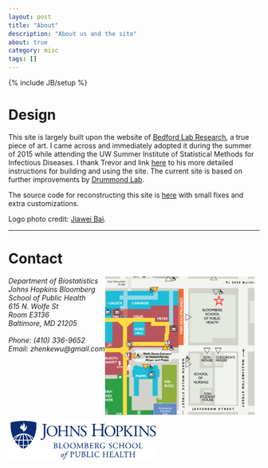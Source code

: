 ```yaml
---
layout: post
title: "About"
description: "About us and the site"
about: true
category: misc
tags: []
---
```

{% include JB/setup %}

<div class="bigspacer"></div>
<div class="bigspacer"></div>

<a name="about"></a>

# Design


This site is largely built upon the website of [Bedford Lab Research](http://bedford.io/), a true piece of art. I came across and immediately adopted it during the summer of 2015 while attending the UW Summer Institute of Statistical Methods for Infectious Diseases. I thank Trevor and link [here](http://bedford.io/misc/about/) to his more detailed instructions for building and using the site. The current site is based on further improvements by [Drummond Lab](http://drummondlab.org/). 

The source code for reconstructing this site is [here](https://github.com/zhenkewu/zhenkewu.github.io) with small
fixes and extra customizations.

Logo photo credit: [Jiawei Bai](http://www.biostat.jhsph.edu/~jbai/index.html).

<div class="bigspacer"></div>
<hr/>
<div class="bigspacer"></div>


<a name="contact"></a>

# Contact

<!-- [<img style="float:right;margin:0 10px 10px 0" src="/assets/images/jhsph-map.png">](https://goo.gl/7O9bZp =300x) -->

[<img src="/assets/images/jhsph-map.png" alt="jhsph-map" style="width: 300px; float:right; margin:0 10px 10px 0"/>](https://goo.gl/7O9bZp)

<address>
  Department of Biostatistics<br>
  Johns Hopkins Bloomberg School of Public Health<br>
  615 N. Wolfe St<br>
  Room E3136<br>  
  Baltimore, MD 21205<br>
  <br>
  Phone: (410) 336-9652<br>
  Email: zhenkewu<span style="display:none">obfuscate</span>@gmail.com<br>
</address>

[<img src="/assets/images/jhsph-logo.png" alt="jhsph-map" style="width: 300px; float:left; margin:0 10px 10px 0"/>](http://www.jhsph.edu)

<div class="bigspacer"></div>
<div class="bigspacer"></div>
<div class="bigspacer"></div>




